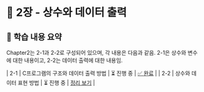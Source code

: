 ﻿# 📌 2장 - 상수와 데이터 출력

## 📖 학습 내용 요약

Chapter2는 2-1과 2-2로 구성되어 있으며, 각 내용은 다음과 같음.
2-1은 상수와 변수에 대한 내용이고, 2-2는 데이터 출력에 대한 내용임.

| 2-1 | C프로그램의 구조와 데이터 출력 방법 | ⏳ 진행 중 | [✅ 완료](./Chapter2/2-1) |
| 2-2 | 상수와 데이터 표현 방법 | ⏳ 진행 중 | [정리 보기](./Chapter2/2-2) |